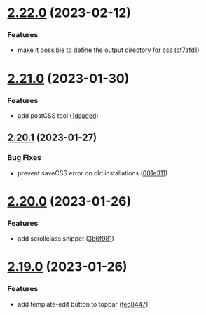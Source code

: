 # [2.22.0](https://github.com/baumrock/RockFrontend/compare/v2.21.0...v2.22.0) (2023-02-12)


### Features

* make it possible to define the output directory for css ([cf7afd1](https://github.com/baumrock/RockFrontend/commit/cf7afd14be358a028a4c0a0d12d967ccd22db687))



# [2.21.0](https://github.com/baumrock/RockFrontend/compare/v2.20.1...v2.21.0) (2023-01-30)


### Features

* add postCSS tool ([1daaded](https://github.com/baumrock/RockFrontend/commit/1daadedcd364f3d828dd71c3e3bb59bb7fc6dbba))



## [2.20.1](https://github.com/baumrock/RockFrontend/compare/v2.20.0...v2.20.1) (2023-01-27)


### Bug Fixes

* prevent saveCSS error on old installations ([001e311](https://github.com/baumrock/RockFrontend/commit/001e3111af96ffbea21d8b553ed4d51162fdc600))



# [2.20.0](https://github.com/baumrock/RockFrontend/compare/v2.19.0...v2.20.0) (2023-01-26)


### Features

* add scrollclass snippet ([3b6f981](https://github.com/baumrock/RockFrontend/commit/3b6f981bf20a555bedf49fefaad5f66544519f38))



# [2.19.0](https://github.com/baumrock/RockFrontend/compare/v2.18.0...v2.19.0) (2023-01-26)


### Features

* add template-edit button to topbar ([fec8447](https://github.com/baumrock/RockFrontend/commit/fec844705bc23585346d4f00485e073c8061493b))



